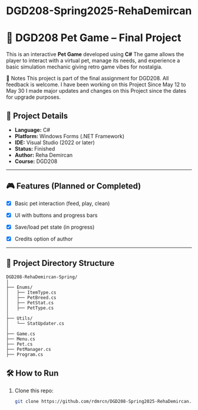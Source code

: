 # DGD208-Spring2025-RehaDemircan
# 🐾 DGD208 Pet Game – Final Project
This is an interactive **Pet Game** developed using **C#** The game allows the player to interact with a virtual pet, manage its needs, and experience a basic simulation mechanic giving retro game vibes for nostalgia.

📣 Notes
This project is part of the final assignment for DGD208. All feedback is welcome.
I have been working on this Project Since May 12 to May 30 
I made major updates and changes on this Project since the dates for upgrade purposes. 

## 📌 Project Details
- **Language:** C#  
- **Platform:** Windows Forms (.NET Framework)  
- **IDE:** Visual Studio (2022 or later)  
- **Status:** Finished 
- **Author:** Reha Demircan  
- **Course:** DGD208
---
## 🎮 Features (Planned or Completed)

- [x] Basic pet interaction (feed, play, clean)
- [x] UI with buttons and progress bars
- [x] Save/load pet state (in progress)
- [x] Credits option of author
      

---
## 📁 Project Directory Structure

```
DGD208-RehaDemircan-Spring/
│
├── Enums/
│   ├── ItemType.cs
│   ├── PetBreed.cs
│   ├── PetStat.cs
│   ├── PetType.cs
│
├── Utils/
│   └── StatUpdater.cs
│
├── Game.cs
├── Menu.cs
├── Pet.cs
├── PetManager.cs
├── Program.cs
```
## 🛠️ How to Run

1. Clone this repo:
   ```bash
   git clone https://github.com/rdmrcn/DGD208-Spring2025-RehaDemircan.git
